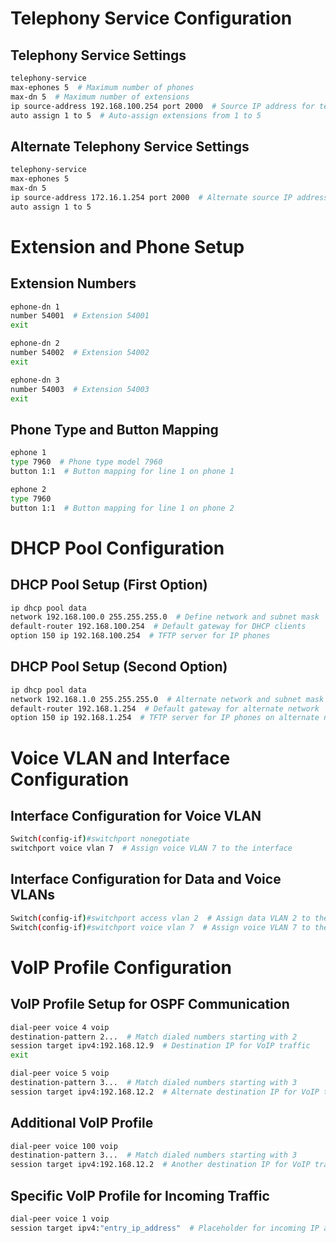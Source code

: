 # Telephony Service Configuration

## Telephony Service Settings
```bash
telephony-service
max-ephones 5  # Maximum number of phones
max-dn 5  # Maximum number of extensions
ip source-address 192.168.100.254 port 2000  # Source IP address for telephony service
auto assign 1 to 5  # Auto-assign extensions from 1 to 5
```

## Alternate Telephony Service Settings
```bash
telephony-service
max-ephones 5
max-dn 5        
ip source-address 172.16.1.254 port 2000  # Alternate source IP address for telephony service
auto assign 1 to 5  
```

# Extension and Phone Setup

## Extension Numbers
```bash
ephone-dn 1
number 54001  # Extension 54001
exit

ephone-dn 2
number 54002  # Extension 54002
exit

ephone-dn 3
number 54003  # Extension 54003
exit
```

## Phone Type and Button Mapping
```bash
ephone 1
type 7960  # Phone type model 7960
button 1:1  # Button mapping for line 1 on phone 1

ephone 2
type 7960
button 1:1  # Button mapping for line 1 on phone 2
```

# DHCP Pool Configuration

## DHCP Pool Setup (First Option)
```bash
ip dhcp pool data
network 192.168.100.0 255.255.255.0  # Define network and subnet mask
default-router 192.168.100.254  # Default gateway for DHCP clients
option 150 ip 192.168.100.254  # TFTP server for IP phones
```

## DHCP Pool Setup (Second Option)
```bash
ip dhcp pool data
network 192.168.1.0 255.255.255.0  # Alternate network and subnet mask
default-router 192.168.1.254  # Default gateway for alternate network
option 150 ip 192.168.1.254  # TFTP server for IP phones on alternate network
```

# Voice VLAN and Interface Configuration

## Interface Configuration for Voice VLAN
```bash
Switch(config-if)#switchport nonegotiate 
switchport voice vlan 7  # Assign voice VLAN 7 to the interface
```

## Interface Configuration for Data and Voice VLANs
```bash
Switch(config-if)#switchport access vlan 2  # Assign data VLAN 2 to the interface
Switch(config-if)#switchport voice vlan 7  # Assign voice VLAN 7 to the same interface
```

# VoIP Profile Configuration

## VoIP Profile Setup for OSPF Communication
```bash
dial-peer voice 4 voip
destination-pattern 2...  # Match dialed numbers starting with 2
session target ipv4:192.168.12.9  # Destination IP for VoIP traffic
exit

dial-peer voice 5 voip
destination-pattern 3...  # Match dialed numbers starting with 3
session target ipv4:192.168.12.2  # Alternate destination IP for VoIP traffic
```

## Additional VoIP Profile
```bash
dial-peer voice 100 voip
destination-pattern 3...  # Match dialed numbers starting with 3
session target ipv4:192.168.12.2  # Another destination IP for VoIP traffic
```

## Specific VoIP Profile for Incoming Traffic
```bash
dial-peer voice 1 voip
session target ipv4:"entry_ip_address"  # Placeholder for incoming IP address
```
